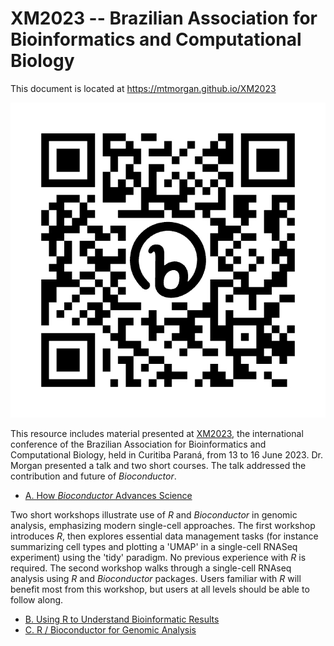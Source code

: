 # XM2023 -- Brazilian Association for Bioinformatics and Computational Biology

This document is located at https://mtmorgan.github.io/XM2023

![](man/figures/bit.ly_3p1SE4J.jpeg)

This resource includes material presented at [XM2023][], the
international conference of the Brazilian Association for
Bioinformatics and Computational Biology, held in Curitiba Paraná,
from 13 to 16 June 2023. Dr. Morgan presented a talk and two short
courses. The talk addressed the contribution and future of
*Bioconductor*.

- [A. How *Bioconductor* Advances Science][A]

Two short workshops illustrate use of *R* and *Bioconductor* in
genomic analysis, emphasizing modern single-cell approaches.  The first workshop
introduces *R*, then explores essential data
management tasks (for instance summarizing cell types and plotting a
'UMAP' in a single-cell RNASeq experiment) using the 'tidy'
paradigm. No previous experience with *R* is required.  The second workshop
walks through a single-cell RNAseq analysis using *R* and
*Bioconductor* packages. Users familiar with *R* will benefit most
from this workshop, but users at all levels should be able to follow
along.

- [B. Using R to Understand Bioinformatic Results][B]
- [C. R / Bioconductor for Genomic Analysis][C]

[XM2023]: https://x-meeting.com/events/xm2023
[A]: articles/a_talk.html
[B]: articles/b_course_part_1.html
[C]: articles/c_course_part_2.html
